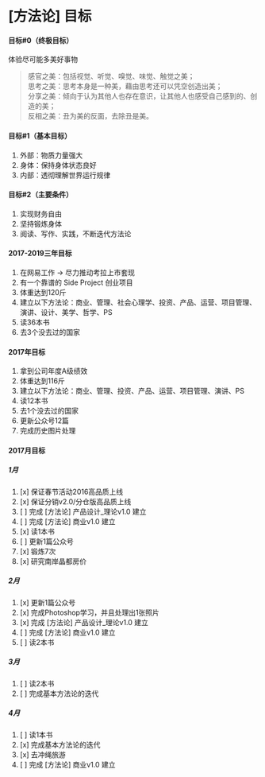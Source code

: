 # [方法论] 目标

#### 目标#0（终极目标）

体验尽可能多美好事物

> 感官之美：包括视觉、听觉、嗅觉、味觉、触觉之美；  
> 思考之美：思考本身是一种美，藉由思考还可以凭空创造出美；  
> 分享之美：倾向于认为其他人也存在意识，让其他人也感受自己感到的、创造的美；  
> 反相之美：丑为美的反面，去除丑是美。

#### 目标#1（基本目标）

1. 外部：物质力量强大
2. 身体：保持身体状态良好
3. 内部：透彻理解世界运行规律

#### 目标#2（主要条件）

1. 实现财务自由
2. 坚持锻炼身体
3. 阅读、写作、实践，不断迭代方法论

#### 2017-2019三年目标

1. 在网易工作 -> 尽力推动考拉上市套现
2. 有一个靠谱的 Side Project 创业项目
3. 体重达到120斤
4. 建立以下方法论：商业、管理、社会心理学、投资、产品、运营、项目管理、演讲、设计、美学、哲学、PS
5. 读36本书
6. 去3个没去过的国家

#### 2017年目标

1. 拿到公司年度A级绩效
2. 体重达到116斤
3. 建立以下方法论：商业、管理、投资、产品、运营、项目管理、演讲、PS
4. 读12本书
5. 去1个没去过的国家
6. 更新公众号12篇
7. 完成历史图片处理

#### 2017月目标

##### 1月
1. [x] 保证春节活动2016高品质上线
2. [x] 保证分销v2.0/分仓版高品质上线
3. [ ] 完成 [方法论] 产品设计_理论v1.0 建立
4. [ ] 完成 [方法论] 商业v1.0 建立
5. [x] 读1本书
6. [ ] 更新1篇公众号
7. [x] 锻炼7次
8. [x] 研究南岸晶都房价

##### 2月
1. [x] 更新1篇公众号
2. [x] 完成Photoshop学习，并且处理出1张照片
3. [x] 完成 [方法论] 产品设计_理论v1.0 建立
4. [ ] 完成 [方法论] 商业v1.0 建立
5. [ ] 读2本书

##### 3月
1. [ ] 读2本书
2. [ ] 完成基本方法论的迭代

##### 4月
1. [ ] 读1本书
2. [x] 完成基本方法论的迭代
3. [x] 去冲绳旅游
4. [ ] 完成 [方法论] 商业v1.0 建立

